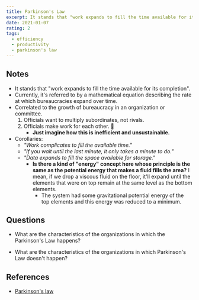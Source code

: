```yaml
---
title: Parkinson's Law
excerpt: It stands that "work expands to fill the time available for its completion".
date: 2021-01-07
rating: 2
tags:
  - efficiency
  - productivity
  - parkinson's law
---
```


## Notes

- It stands that "work expands to fill the time available for its completion".
- Currently, it's referred to by a mathematical equation describing the rate at which bureaucracies expand over time.
- Correlated to the growth of bureaucracy in an organization or committee.
  1. Officials want to multiply subordinates, not rivals.
  2. Officials make work for each other. 🤦
     - **Just imagine how this is inefficient and unsustainable.**
- Corollaries:
  - _"Work complicates to fill the available time."_
  - _"If you wait until the last minute, it only takes a minute to do."_
  - _"Data expands to fill the space available for storage."_
    - **Is there a kind of "energy" concept here whose principle is the same as the potential energy that makes a fluid fills the area?** I mean, if we drop a viscous fluid on the floor, it'll expand until the elements that were on top remain at the same level as the bottom elements.
      - The system had some gravitational potential energy of the top elements and this energy was reduced to a minimum.

## Questions

- What are the characteristics of the organizations in which the Parkinson's Law happens?

- What are the characteristics of the organizations in which Parkinson's Law doesn't happen?

## References

- [Parkinson's law](https://en.wikipedia.org/wiki/Parkinson%27s_law)
